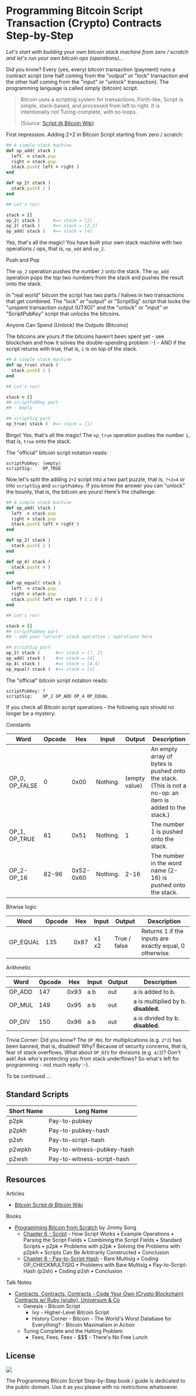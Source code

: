 # Programming Bitcoin Script Transaction (Crypto) Contracts Step-by-Step

_Let's start with building your own bitcoin stack machine from zero / scratch and let's run your own bitcoin ops (operations)..._


Did you know? Every (yes, every) bitcoin transaction (payment) runs
a contract script (one half coming from the "output" or "lock" transaction and the
other half coming from the "input" or "unlock" transaction).
The programming language is called simply (bitcoin) script.

> Bitcoin uses a scripting system for transactions.
> Forth-like, Script is simple, stack-based, and processed from left to right.
> It is intentionally not Turing-complete, with no loops.
>
> (Source: [Script @ Bitcoin Wiki](https://en.bitcoin.it/wiki/Script))


First impression. Adding 2+2 in Bitcoin Script starting from zero / scratch:

``` ruby
## A simple stack machine
def op_add( stack )
  left  = stack.pop
  right = stack.pop
  stack.push( left + right )
end

def op_2( stack )
  stack.push( 2 )
end

## Let's run!

stack = []
op_2( stack )     #=> stack = [2]
op_2( stack )     #=> stack = [2,2]
op_add( stack )   #=> stack = [4]
```

Yes, that's all the magic! You have built your own stack machine with
two operations / ops, that is, `op_add` and `op_2`.

Push and Pop

The `op_2` operation pushes the number `2` onto the stack.
The `op_add` operation pops the top two numbers from the stack
and pushes the result onto the stack.  


In "real world" bitcoin the script has two parts / halves in two transactions
that get combined.
The "lock" or "output" or "ScriptSig" script
that locks the "unspent transaction output (UTXO)"
and the "unlock" or "input" or "ScriptPubKey" script that unlocks
the bitcoins.


Anyone Can Spend (Unlock) the Outputs (Bitcoins)

The bitcoins are yours if the bitcoins haven't been spent yet -
see blockchain and how it solves the double-spending problem :-) -
AND if the script returns with true, that is, `1` is on top of the stack.

``` ruby
## A simple stack machine
def op_true( stack )
  stack.push( 1 )
end

## Let's run!

stack = []
## scriptPubKey part
## - Empty

## scriptSig part
op_true( stack )  #=> stack = [1]
```

Bingo! Yes, that's all the magic!
The `op_true` operation pushes the number `1`, that is, `true` onto the stack.

The "official" bitcoin script notation reads:

```
scriptPubKey: (empty)
scriptSig:    OP_TRUE
```

Now let's split the adding `2+2` script into a two part puzzle,
that is, `?+2=4`
or into `scriptSig` and `scriptPubKey`.
 If you know the answer you can "unlock" the bounty,
that is, the bitcoin are yours!
Here's the challenge:

``` ruby
## A simple stack machine
def op_add( stack )
  left  = stack.pop
  right = stack.pop
  stack.push( left + right )
end

def op_2( stack )
  stack.push( 2 )
end

def op_4( stack )
  stack.push( 4 )
end

def op_equal( stack )
  left  = stack.pop
  right = stack.pop
  stack.push( left == right ? 1 : 0 )
end

## Let's run!

stack = []
## scriptPubKey part
## - add your "unlock" stack operation / operations here

## scriptSig part
op_2( stack )      #=> stack = [?, 2]
op_add( stack )    #=> stack = [4]
op_4( stack )      #=> stack = [4,4]
op_equal( stack )  #=> stack = [1]
```

The "official" bitcoin script notation reads:

```
scriptPubKey: ?
scriptSig:    OP_2 OP_ADD OP_4 OP_EQUAL
```


If you check all Bitcoin script operations -
the following ops should no longer be a mystery:

Constants

|Word | Opcode |Hex | Input | Output | Description|
|-----|--------|----|-------|--------|------------|
| OP_0, OP_FALSE |  0  |  0x00 | Nothing. | (empty value) |  An empty array of bytes is pushed onto the stack. (This is not a no-op: an item is added to the stack.) |
| OP_1, OP_TRUE  | 81  | 0x51  | Nothing. | 1 | The number 1 is pushed onto the stack. |
| OP_2-OP_16 | 82-96 |  0x52-0x60  | Nothing. |  2-16 |  The number in the word name (2-16) is pushed onto the stack. |

Bitwise logic

|Word | Opcode |Hex | Input | Output | Description|
|-----|--------|----|-------|--------|------------|
| OP_EQUAL | 135  | 0x87 | x1 x2  | True / false |  Returns 1 if the inputs are exactly equal, 0 otherwise. |

Arithmetic

|Word | Opcode |Hex | Input | Output | Description|
|-----|--------|----|-------|--------|------------|
| OP_ADD |  147  | 0x93  | a b | out  | a is added to b. |
| OP_MUL |  149  | 0x95  | a b | out  | a is multiplied by b. **disabled.** |
| OP_DIV |  150  | 0x96  | a b | out  | a is divided by b. **disabled.** |



Trivia Corner: Did you know? The `OP_MUL` for multiplications (e.g. `2*2`)
has been banned, that is, disabled!  Why?
Because of security concerns, that is, fear of stack overflows.
What about `OP_DIV` for divisions (e.g. `4/2`)?  Don't ask!
Ask who's protecting you from stack underflows?
So what's left for programming - not much really :-).



To be continued ...





## Standard Scripts


| Short Name | Long Name  |
|------------|------------|
| p2pk   | Pay-to-pubkey     |
| p2pkh  | Pay-to-pubkey-hash |
| p2sh   | Pay-to-script-hash  |
| p2wpkh | Pay-to-witness-pubkey-hash  |
| p2wsh  | Pay-to-witness-script-hash  |




## Resources

Articles

- [Bitcoin Script @ Bitcoin Wiki](https://en.bitcoin.it/wiki/Script)


Books

- [Programming Bitcoin from Scratch](https://github.com/jimmysong/programmingbitcoin) by Jimmy Song
  - [Chapter 6 - Script](https://github.com/jimmysong/programmingbitcoin/blob/master/ch06.asciidoc) - How Script Works • Example Operations • Parsing the Script Fields • Combining the Script Fields • Standard Scripts • p2pk • Problems with p2pk • Solving the Problems with p2pkh • Scripts Can Be Arbitrarily Constructed • Conclusion
  - [Chapter 8 - Pay-to-Script Hash](https://github.com/jimmysong/programmingbitcoin/blob/master/ch08.asciidoc) - Bare Multisig • Coding OP_CHECKMULTISIG • Problems with Bare Multisig • Pay-to-Script-Hash (p2sh) • Coding p2sh • Conclusion


Talk Notes

- [Contracts, Contracts, Contracts - Code Your Own (Crypto Blockchain) Contracts w/ Ruby (sruby), Universum & Co](https://github.com/geraldb/talks/blob/master/contracts.md)
  - Genesis - Bitcoin Script
    - Ivy - Higher-Level Bitcoin Script
    - History Corner - Bitcoin - The World's Worst Database for Everything? - Bitcoin Maximalism in Action
  - Turing Complete and the Halting Problem
    - Fees, Fees, Fees - $$$ - There's No Free Lunch



## License

![](https://publicdomainworks.github.io/buttons/zero88x31.png)

The Programming Bitcoin Script Step-by-Step book / guide
is dedicated to the public domain.
Use it as you please with no restrictions whatsoever.
